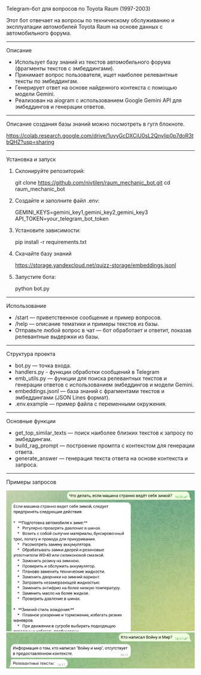 Telegram-бот для вопросов по Toyota Raum (1997-2003)

Этот бот отвечает на вопросы по техническому обслуживанию и эксплуатации автомобилей Toyota Raum на основе данных с автомобильного форума.

---

Описание

- Использует базу знаний из текстов автомобильного форума (фрагменты текстов с эмбеддингами).
- Принимает вопрос пользователя, ищет наиболее релевантные тексты по эмбеддингам.
- Генерирует ответ на основе найденного контекста с помощью модели Gemini.
- Реализован на aiogram с использованием Google Gemini API для эмбеддингов и генерации ответов.

---

Описание создания базы знаний можно посмотреть в гугл блокноте.

https://colab.research.google.com/drive/1uyyGcDXCiU0sL2Qnylip0p7doR3tbQHZ?usp=sharing

---

Установка и запуск

1. Склонируйте репозиторий:

   git clone https://github.com/nivtilen/raum_mechanic_bot.git
   cd raum_mechanic_bot

2. Создайте и заполните файл .env:

   GEMINI_KEYS=gemini_key1,gemini_key2,gemini_key3
   API_TOKEN=your_telegram_bot_token

3. Установите зависимости:

   pip install -r requirements.txt

4. Скачайте базу знаний

   https://storage.yandexcloud.net/quizz-storage/embeddings.jsonl

4. Запустите бота:

   python bot.py

---

Использование

- /start — приветственное сообщение и пример вопросов.
- /help — описание тематики и примеры текстов из базы.
- Отправьте любой вопрос в чат — бот обработает и ответит, показав релевантные выдержки из базы.

---

Структура проекта

- bot.py — точка входа.
- handlers.py - функции обработки сообщений в Telegram
- emb_utils.py — функции для поиска релевантных текстов и генерации ответов с использованием эмбеддингов и модели Gemini.
- embeddings.jsonl — база знаний с фрагментами текстов и эмбеддингами (JSON Lines формат).
- .env.example — пример файла с переменными окружения.

---

Основные функции

- get_top_similar_texts — поиск наиболее близких текстов к запросу по эмбеддингам.
- build_rag_prompt — построение промпта с контекстом для генерации ответа.
- generate_answer — генерация текста ответа на основе контекста и запроса.

---

Примеры запросов

![Пример ответа](example_images/example1.png)
![Пример ответа](example_images/example2.png)
